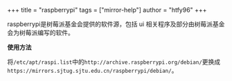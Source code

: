 +++
title = "raspberrypi"
tags = ["mirror-help"]
author = "htfy96"
+++

raspberrypi是树莓派基金会提供的软件源，包括 ui 相关程序及部分由树莓派基金会为树莓派编写的软件。

**使用方法**

将`/etc/apt/raspi.list`中的`http://archive.raspberrypi.org/debian/`更换成`https://mirrors.sjtug.sjtu.edu.cn/raspberrypi/debian/`。